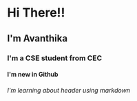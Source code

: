 # Hi There!!
## I'm Avanthika
### I'm a CSE student from CEC
#### I'm new in Github
###### I'm learning about header using markdown
